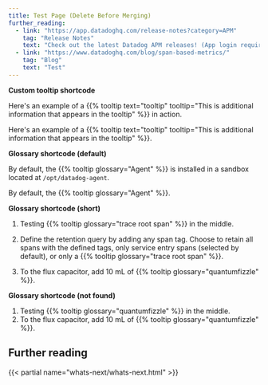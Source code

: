 ```yaml
---
title: Test Page (Delete Before Merging)
further_reading:
  - link: "https://app.datadoghq.com/release-notes?category=APM"
    tag: "Release Notes"
    text: "Check out the latest Datadog APM releases! (App login required)"
  - link: "https://www.datadoghq.com/blog/span-based-metrics/"
    tag: "Blog"
    text: "Test"
---
```

**Custom tooltip shortcode**

Here's an example of a {{% tooltip text="tooltip" tooltip="This is additional information that appears in the tooltip" %}} in action.

Here's an example of a {{% tooltip text="tooltip" tooltip="This is additional information that appears in the tooltip" %}}.

**Glossary shortcode (default)**

By default, the {{% tooltip glossary="Agent" %}} is installed in a sandbox located at `/opt/datadog-agent`.

By default, the {{% tooltip glossary="Agent" %}}.


**Glossary shortcode (short)**

1. Testing {{% tooltip glossary="trace root span" %}} in the middle.

1. Define the retention query by adding any span tag. Choose to retain all spans with the defined tags, only service entry spans (selected by default), or only a {{% tooltip glossary="trace root span" %}}.

1. To the flux capacitor, add 10 mL of {{% tooltip glossary="quantumfizzle" %}}.

**Glossary shortcode (not found)**

1. Testing {{% tooltip glossary="quantumfizzle" %}} in the middle.
1. To the flux capacitor, add 10 mL of {{% tooltip glossary="quantumfizzle" %}}.

## Further reading

{{< partial name="whats-next/whats-next.html" >}}
